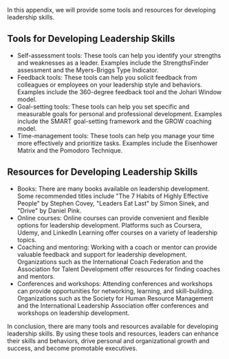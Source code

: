 
In this appendix, we will provide some tools and resources for developing leadership skills.

Tools for Developing Leadership Skills
--------------------------------------

* Self-assessment tools: These tools can help you identify your strengths and weaknesses as a leader. Examples include the StrengthsFinder assessment and the Myers-Briggs Type Indicator.
* Feedback tools: These tools can help you solicit feedback from colleagues or employees on your leadership style and behaviors. Examples include the 360-degree feedback tool and the Johari Window model.
* Goal-setting tools: These tools can help you set specific and measurable goals for personal and professional development. Examples include the SMART goal-setting framework and the GROW coaching model.
* Time-management tools: These tools can help you manage your time more effectively and prioritize tasks. Examples include the Eisenhower Matrix and the Pomodoro Technique.

Resources for Developing Leadership Skills
------------------------------------------

* Books: There are many books available on leadership development. Some recommended titles include "The 7 Habits of Highly Effective People" by Stephen Covey, "Leaders Eat Last" by Simon Sinek, and "Drive" by Daniel Pink.
* Online courses: Online courses can provide convenient and flexible options for leadership development. Platforms such as Coursera, Udemy, and LinkedIn Learning offer courses on a variety of leadership topics.
* Coaching and mentoring: Working with a coach or mentor can provide valuable feedback and support for leadership development. Organizations such as the International Coach Federation and the Association for Talent Development offer resources for finding coaches and mentors.
* Conferences and workshops: Attending conferences and workshops can provide opportunities for networking, learning, and skill-building. Organizations such as the Society for Human Resource Management and the International Leadership Association offer conferences and workshops on leadership development.

In conclusion, there are many tools and resources available for developing leadership skills. By using these tools and resources, leaders can enhance their skills and behaviors, drive personal and organizational growth and success, and become promotable executives.
